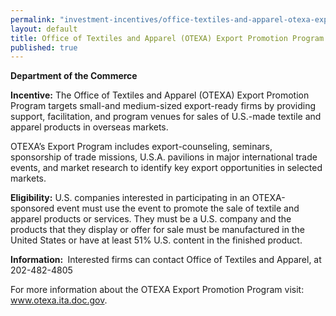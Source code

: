 ```yaml
---
permalink: "investment-incentives/office-textiles-and-apparel-otexa-export-promotion-program.html"
layout: default
title: Office of Textiles and Apparel (OTEXA) Export Promotion Program
published: true
---
```


<P><STRONG>Department of the Commerce</strong></p>
<P><STRONG>Incentive:</strong> The Office of Textiles and Apparel (OTEXA) Export Promotion Program targets small-and medium-sized export-ready firms by providing support, facilitation, and program venues for sales of U.S.-made textile and apparel products in overseas markets.</p>
<P>OTEXA’s Export Program includes export-counseling, seminars, sponsorship of trade missions, U.S.A. pavilions in major international trade events, and market research to identify key export opportunities in selected markets. </p>
<P><STRONG>Eligibility:</strong> U.S. companies interested in participating in an OTEXA-sponsored event must use the event to promote the sale of textile and apparel products or services. They must be a U.S. company and the products that they display or offer for sale must be manufactured in the United States or have at least 51% U.S. content in the finished product. </p>
<P><STRONG>Information:&nbsp;</strong> Interested firms can contact Office of Textiles and Apparel, at 202-482-4805 </p>
<P>For more information about the OTEXA Export Promotion Program visit: <A href="http://www.otexa.ita.doc.gov/" target=_top>www.otexa.ita.doc.gov</a>.</p>